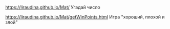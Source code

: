 https://liraudina.github.io/Mat/   Угадай число

https://liraudina.github.io/Mat/getWinPoints.html    Игра "хороший, плохой и злой"
